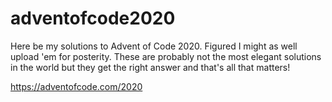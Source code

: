 # adventofcode2020

Here be my solutions to Advent of Code 2020. Figured I might as well upload 'em for posterity. These are probably not the most elegant solutions in the world but they get the right answer and that's all that matters!

https://adventofcode.com/2020
